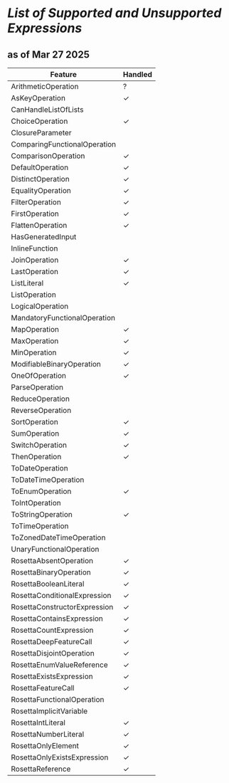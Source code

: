 
# _List of Supported and Unsupported Expressions_

## as of Mar 27 2025


| Feature                                | Handled |
|----------------------------------------|---------|
| ArithmeticOperation                    | ?       |
| AsKeyOperation                         | ✓       |
| CanHandleListOfLists                   |         |
| ChoiceOperation                        | ✓       |
| ClosureParameter                       |         |
| ComparingFunctionalOperation           |         |
| ComparisonOperation                    | ✓       |
| DefaultOperation                       | ✓       |
| DistinctOperation                      | ✓       |
| EqualityOperation                      | ✓       |
| FilterOperation                        | ✓       |
| FirstOperation                         | ✓       |
| FlattenOperation                       | ✓       |
| HasGeneratedInput                      |         |
| InlineFunction                         |         |
| JoinOperation                          | ✓       |
| LastOperation                          | ✓       |
| ListLiteral                            | ✓       |
| ListOperation                          |         |
| LogicalOperation                       |         |
| MandatoryFunctionalOperation           |         |
| MapOperation                           | ✓       |
| MaxOperation                           | ✓       |
| MinOperation                           | ✓       |
| ModifiableBinaryOperation              | ✓       |
| OneOfOperation                         | ✓       |
| ParseOperation                         |         |
| ReduceOperation                        |         |
| ReverseOperation                       |         |
| SortOperation                          | ✓       |
| SumOperation                           | ✓       |
| SwitchOperation                        | ✓       |
| ThenOperation                          | ✓       |
| ToDateOperation                        |         |
| ToDateTimeOperation                    |         |
| ToEnumOperation                        | ✓       |
| ToIntOperation                         |         |
| ToStringOperation                      | ✓       |
| ToTimeOperation                        |         |
| ToZonedDateTimeOperation               |         |
| UnaryFunctionalOperation               |         |
| RosettaAbsentOperation                 | ✓       |
| RosettaBinaryOperation                 | ✓       |
| RosettaBooleanLiteral                  | ✓       |
| RosettaConditionalExpression           | ✓       |
| RosettaConstructorExpression           | ✓       |
| RosettaContainsExpression              | ✓       |
| RosettaCountExpression                 | ✓       |
| RosettaDeepFeatureCall                 | ✓       |
| RosettaDisjointOperation               | ✓       |
| RosettaEnumValueReference              | ✓       |
| RosettaExistsExpression                | ✓       |
| RosettaFeatureCall                     | ✓       |
| RosettaFunctionalOperation             |         |
| RosettaImplicitVariable                |         |
| RosettaIntLiteral                      | ✓       |
| RosettaNumberLiteral                   | ✓       |
| RosettaOnlyElement                     | ✓       |
| RosettaOnlyExistsExpression            | ✓       |
| RosettaReference                       | ✓       |